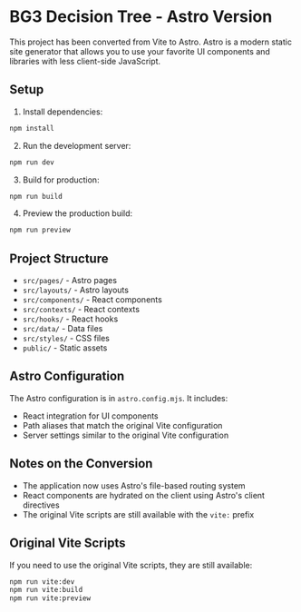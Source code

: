 # BG3 Decision Tree - Astro Version

This project has been converted from Vite to Astro. Astro is a modern static site generator that allows you to use your favorite UI components and libraries with less client-side JavaScript.

## Setup

1. Install dependencies:

```bash
npm install
```

2. Run the development server:

```bash
npm run dev
```

3. Build for production:

```bash
npm run build
```

4. Preview the production build:

```bash
npm run preview
```

## Project Structure

- `src/pages/` - Astro pages
- `src/layouts/` - Astro layouts
- `src/components/` - React components
- `src/contexts/` - React contexts
- `src/hooks/` - React hooks
- `src/data/` - Data files
- `src/styles/` - CSS files
- `public/` - Static assets

## Astro Configuration

The Astro configuration is in `astro.config.mjs`. It includes:

- React integration for UI components
- Path aliases that match the original Vite configuration
- Server settings similar to the original Vite configuration

## Notes on the Conversion

- The application now uses Astro's file-based routing system
- React components are hydrated on the client using Astro's client directives
- The original Vite scripts are still available with the `vite:` prefix

## Original Vite Scripts

If you need to use the original Vite scripts, they are still available:

```bash
npm run vite:dev
npm run vite:build
npm run vite:preview
```
